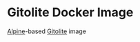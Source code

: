 # Gitolite Docker Image

[Alpine](https://alpinelinux.org)-based [Gitolite](https://gitolite.com) image
